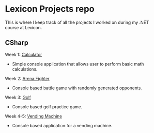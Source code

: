# Lexicon Projects repo

This is where I keep track of all the projects I worked on during my .NET course at Lexicon.

## CSharp
Week 1: [Calculator](https://github.com/LexiconProjects/calculator) 
- Simple console application that allows user to perform basic math calculations.

Week 2: [Arena Fighter](https://github.com/LexiconProjects/arena-fighter)
- Console based battle game with randomly generated opponents.

Week 3: [Golf](https://github.com/LexiconProjects/golf)
- Console based golf practice game.

Week 4-5: [Vending Machine](https://github.com/LexiconProjects/vending-machine)
- Console based application for a vending machine.
